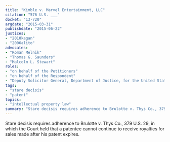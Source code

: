 ```yaml
---
title: "Kimble v. Marvel Entertainment, LLC"
citation: "576 U.S. ___"
docket: "13-720"
argdate: "2015-03-31"
publishdate: "2015-06-22"
justices:
- "2010kagan"
- "2006alito"
advocates:
- "Roman Melnik"
- "Thomas G. Saunders"
- "Malcolm L. Stewart"
roles:
- "on behalf of the Petitioners"
- "on behalf of the Respondent"
- "Deputy Solicitor General, Department of Justice, for the United States, as amicus curiae, supporting the Respondent"
tags:
- "stare decisis"
- "patent"
topics:
- "intellectual property law"
summary: "Stare decisis requires adherence to Brulotte v. Thys Co., 379 U.S. 29, in which the Court held that a patentee cannot continue to receive royalties for sales made after his patent expires."
---
```

Stare decisis requires adherence to Brulotte v. Thys Co., 379 U.S. 29, in which the Court held that a patentee cannot continue to receive royalties for sales made after his patent expires.

